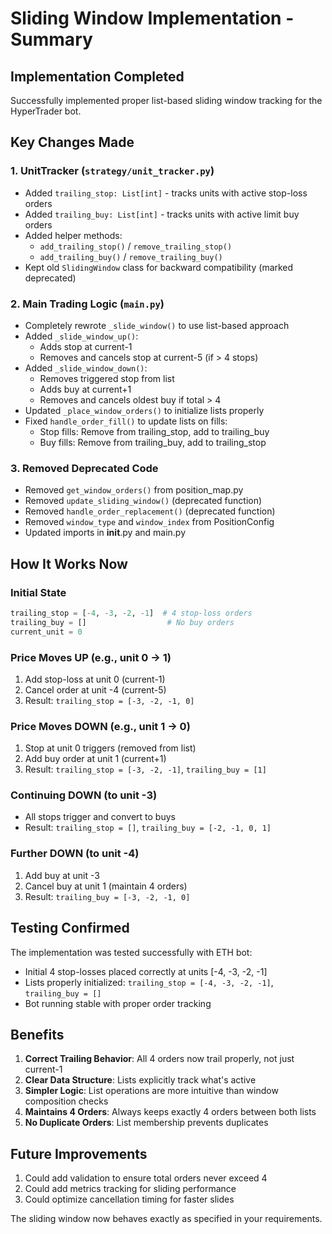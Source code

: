 # Sliding Window Implementation - Summary

## Implementation Completed

Successfully implemented proper list-based sliding window tracking for the HyperTrader bot.

## Key Changes Made

### 1. **UnitTracker** (`strategy/unit_tracker.py`)
- Added `trailing_stop: List[int]` - tracks units with active stop-loss orders
- Added `trailing_buy: List[int]` - tracks units with active limit buy orders
- Added helper methods:
  - `add_trailing_stop()` / `remove_trailing_stop()`
  - `add_trailing_buy()` / `remove_trailing_buy()`
- Kept old `SlidingWindow` class for backward compatibility (marked deprecated)

### 2. **Main Trading Logic** (`main.py`)
- Completely rewrote `_slide_window()` to use list-based approach
- Added `_slide_window_up()`:
  - Adds stop at current-1
  - Removes and cancels stop at current-5 (if > 4 stops)
- Added `_slide_window_down()`:
  - Removes triggered stop from list
  - Adds buy at current+1
  - Removes and cancels oldest buy if total > 4
- Updated `_place_window_orders()` to initialize lists properly
- Fixed `handle_order_fill()` to update lists on fills:
  - Stop fills: Remove from trailing_stop, add to trailing_buy
  - Buy fills: Remove from trailing_buy, add to trailing_stop

### 3. **Removed Deprecated Code**
- Removed `get_window_orders()` from position_map.py
- Removed `update_sliding_window()` (deprecated function)
- Removed `handle_order_replacement()` (deprecated function)
- Removed `window_type` and `window_index` from PositionConfig
- Updated imports in __init__.py and main.py

## How It Works Now

### Initial State
```python
trailing_stop = [-4, -3, -2, -1]  # 4 stop-loss orders
trailing_buy = []                  # No buy orders
current_unit = 0
```

### Price Moves UP (e.g., unit 0 → 1)
1. Add stop-loss at unit 0 (current-1)
2. Cancel order at unit -4 (current-5)
3. Result: `trailing_stop = [-3, -2, -1, 0]`

### Price Moves DOWN (e.g., unit 1 → 0)
1. Stop at unit 0 triggers (removed from list)
2. Add buy order at unit 1 (current+1)
3. Result: `trailing_stop = [-3, -2, -1]`, `trailing_buy = [1]`

### Continuing DOWN (to unit -3)
- All stops trigger and convert to buys
- Result: `trailing_stop = []`, `trailing_buy = [-2, -1, 0, 1]`

### Further DOWN (to unit -4)
1. Add buy at unit -3
2. Cancel buy at unit 1 (maintain 4 orders)
3. Result: `trailing_buy = [-3, -2, -1, 0]`

## Testing Confirmed

The implementation was tested successfully with ETH bot:
- Initial 4 stop-losses placed correctly at units [-4, -3, -2, -1]
- Lists properly initialized: `trailing_stop = [-4, -3, -2, -1]`, `trailing_buy = []`
- Bot running stable with proper order tracking

## Benefits

1. **Correct Trailing Behavior**: All 4 orders now trail properly, not just current-1
2. **Clear Data Structure**: Lists explicitly track what's active
3. **Simpler Logic**: List operations are more intuitive than window composition checks
4. **Maintains 4 Orders**: Always keeps exactly 4 orders between both lists
5. **No Duplicate Orders**: List membership prevents duplicates

## Future Improvements

1. Could add validation to ensure total orders never exceed 4
2. Could add metrics tracking for sliding performance
3. Could optimize cancellation timing for faster slides

The sliding window now behaves exactly as specified in your requirements.